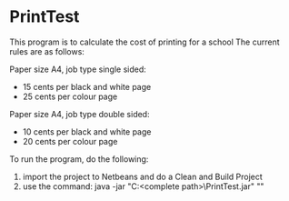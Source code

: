 # PrintTest
This program is to calculate the cost of printing for a school
The current rules are as follows:

Paper size A4, job type single sided:
  * 15 cents per black and white page
  * 25 cents per colour page

Paper size A4, job type double sided:
  * 10 cents per black and white page
  * 20 cents per colour page

To run the program, do the following:
  1. import the project to Netbeans and do a Clean and Build Project
  2. use the command: java -jar "C:\<complete path>\PrintTest.jar" "<full path of the CSV file>"

